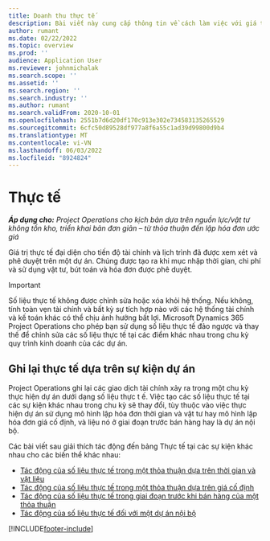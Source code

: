 ```yaml
---
title: Doanh thu thực tế
description: Bài viết này cung cấp thông tin về cách làm việc với giá trị thực tế trong Microsoft Dynamics 365 Project Operations.
author: rumant
ms.date: 02/22/2022
ms.topic: overview
ms.prod: ''
audience: Application User
ms.reviewer: johnmichalak
ms.search.scope: ''
ms.assetid: ''
ms.search.region: ''
ms.search.industry: ''
ms.author: rumant
ms.search.validFrom: 2020-10-01
ms.openlocfilehash: 2551b7d6d20df170c913e302e734583135265529
ms.sourcegitcommit: 6cfc50d89528df977a8f6a55c1ad39d99800d9b4
ms.translationtype: MT
ms.contentlocale: vi-VN
ms.lasthandoff: 06/03/2022
ms.locfileid: "8924824"
---
```

# <a name="actuals"></a>Thực tế

_**Áp dụng cho:** Project Operations cho kịch bản dựa trên nguồn lực/vật tư không tồn kho, triển khai bản đơn giản – từ thỏa thuận đến lập hóa đơn ước giá_

Giá trị thực tế đại diện cho tiến độ tài chính và lịch trình đã được xem xét và phê duyệt trên một dự án. Chúng được tạo ra khi mục nhập thời gian, chi phí và sử dụng vật tư, bút toán và hóa đơn được phê duyệt.

> [!IMPORTANT]
> Số liệu thực tế không được chỉnh sửa hoặc xóa khỏi hệ thống. Nếu không, tính toàn vẹn tài chính và bất kỳ sự tích hợp nào với các hệ thống tài chính và kế toán khác có thể chịu ảnh hưởng bất lợi. Microsoft Dynamics 365 Project Operations cho phép bạn sử dụng số liệu thực tế đảo ngược và thay thế để chỉnh sửa các số liệu thực tế tại các điểm khác nhau trong chu kỳ quy trình kinh doanh của các dự án.

## <a name="recording-actuals-based-on-project-events"></a>Ghi lại thực tế dựa trên sự kiện dự án

Project Operations ghi lại các giao dịch tài chính xảy ra trong một chu kỳ thực hiện dự án dưới dạng số liệu thực t ế. Việc tạo các số liệu thực tế tại các sự kiện khác nhau trong chu kỳ sẽ thay đổi, tùy thuộc vào việc thực hiện dự án sử dụng mô hình lập hóa đơn thời gian và vật tư hay mô hình lập hóa đơn giá cố định, và liệu nó ở giai đoạn trước bán hàng hay là dự án nội bộ.

Các bài viết sau giải thích tác động đến bảng Thực tế tại các sự kiện khác nhau cho các biến thể khác nhau:

- [Tác động của số liệu thực tế trong một thỏa thuận dựa trên thời gian và vật liệu](ActualsonTM.md)
- [Tác động của số liệu thực tế trong một thỏa thuận dựa trên giá cố định](ActualonFP.md)
- [Tác động của số liệu thực tế trong giai đoạn trước khi bán hàng của một thỏa thuận](ActualonPreSales.md)
- [Tác động của số liệu thực tế đối với một dự án nội bộ](ActualonInternal.md)

[!INCLUDE[footer-include](../includes/footer-banner.md)]
